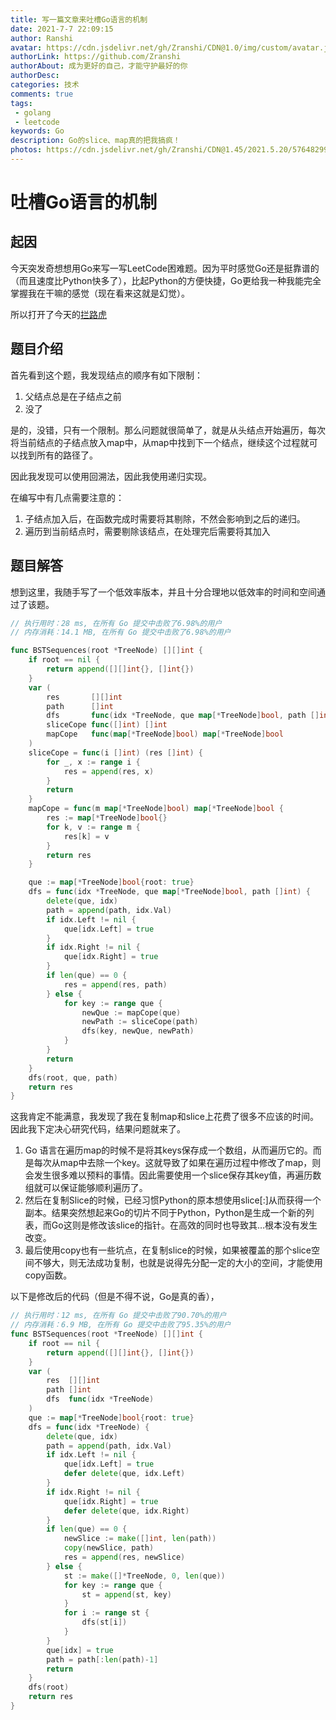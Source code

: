 ```yaml
---
title: 写一篇文章来吐槽Go语言的机制
date: 2021-7-7 22:09:15
author: Ranshi
avatar: https://cdn.jsdelivr.net/gh/Zranshi/CDN@1.0/img/custom/avatar.jpg
authorLink: https://github.com/Zranshi
authorAbout: 成为更好的自己，才能守护最好的你
authorDesc: 
categories: 技术
comments: true
tags: 
 - golang
 - leetcode
keywords: Go
description: Go的slice、map真的把我搞疯！
photos: https://cdn.jsdelivr.net/gh/Zranshi/CDN@1.45/2021.5.20/57648299_p0.png
---
```


# 吐槽Go语言的机制

## 起因

今天突发奇想想用Go来写一写LeetCode困难题。因为平时感觉Go还是挺靠谱的（而且速度比Python快多了），比起Python的方便快捷，Go更给我一种我能完全掌握我在干嘛的感觉（现在看来这就是幻觉）。

所以打开了今天的[拦路虎](https://leetcode-cn.com/problems/bst-sequences-lcci/)

## 题目介绍

首先看到这个题，我发现结点的顺序有如下限制：
1. 父结点总是在子结点之前
2. 没了

是的，没错，只有一个限制。那么问题就很简单了，就是从头结点开始遍历，每次将当前结点的子结点放入map中，从map中找到下一个结点，继续这个过程就可以找到所有的路径了。

因此我发现可以使用回溯法，因此我使用递归实现。

在编写中有几点需要注意的：
1. 子结点加入后，在函数完成时需要将其剔除，不然会影响到之后的递归。
2. 遍历到当前结点时，需要剔除该结点，在处理完后需要将其加入

## 题目解答

想到这里，我随手写了一个低效率版本，并且十分合理地以低效率的时间和空间通过了该题。

```go
// 执行用时：28 ms, 在所有 Go 提交中击败了6.98%的用户
// 内存消耗：14.1 MB, 在所有 Go 提交中击败了6.98%的用户

func BSTSequences(root *TreeNode) [][]int {
	if root == nil {
		return append([][]int{}, []int{})
	}
	var (
		res       [][]int
		path      []int
		dfs       func(idx *TreeNode, que map[*TreeNode]bool, path []int)
		sliceCope func([]int) []int
		mapCope   func(map[*TreeNode]bool) map[*TreeNode]bool
	)
	sliceCope = func(i []int) (res []int) {
		for _, x := range i {
			res = append(res, x)
		}
		return
	}
	mapCope = func(m map[*TreeNode]bool) map[*TreeNode]bool {
		res := map[*TreeNode]bool{}
		for k, v := range m {
			res[k] = v
		}
		return res
	}

	que := map[*TreeNode]bool{root: true}
	dfs = func(idx *TreeNode, que map[*TreeNode]bool, path []int) {
		delete(que, idx)
		path = append(path, idx.Val)
		if idx.Left != nil {
			que[idx.Left] = true
		}
		if idx.Right != nil {
			que[idx.Right] = true
		}
		if len(que) == 0 {
			res = append(res, path)
		} else {
			for key := range que {
				newQue := mapCope(que)
				newPath := sliceCope(path)
				dfs(key, newQue, newPath)
			}
		}
		return
	}
	dfs(root, que, path)
	return res
}
```

这我肯定不能满意，我发现了我在复制map和slice上花费了很多不应该的时间。因此我下定决心研究代码，结果问题就来了。

1. Go 语言在遍历map的时候不是将其keys保存成一个数组，从而遍历它的。而是每次从map中去除一个key。这就导致了如果在遍历过程中修改了map，则会发生很多难以预料的事情。因此需要使用一个slice保存其key值，再遍历数组就可以保证能够顺利遍历了。
2. 然后在复制Slice的时候，已经习惯Python的原本想使用slice[:]从而获得一个副本。结果突然想起来Go的切片不同于Python，Python是生成一个新的列表，而Go这则是修改该slice的指针。在高效的同时也导致其...根本没有发生改变。
3. 最后使用copy也有一些坑点，在复制slice的时候，如果被覆盖的那个slice空间不够大，则无法成功复制，也就是说得先分配一定的大小的空间，才能使用copy函数。

以下是修改后的代码（但是不得不说，Go是真的香），

```go
// 执行用时：12 ms, 在所有 Go 提交中击败了90.70%的用户
// 内存消耗：6.9 MB, 在所有 Go 提交中击败了95.35%的用户
func BSTSequences(root *TreeNode) [][]int {
	if root == nil {
		return append([][]int{}, []int{})
	}
	var (
		res  [][]int
		path []int
		dfs  func(idx *TreeNode)
	)
	que := map[*TreeNode]bool{root: true}
	dfs = func(idx *TreeNode) {
		delete(que, idx)
		path = append(path, idx.Val)
		if idx.Left != nil {
			que[idx.Left] = true
			defer delete(que, idx.Left)
		}
		if idx.Right != nil {
			que[idx.Right] = true
			defer delete(que, idx.Right)
		}
		if len(que) == 0 {
			newSlice := make([]int, len(path))
			copy(newSlice, path)
			res = append(res, newSlice)
		} else {
			st := make([]*TreeNode, 0, len(que))
			for key := range que {
				st = append(st, key)
			}
			for i := range st {
				dfs(st[i])
			}
		}
		que[idx] = true
		path = path[:len(path)-1]
		return
	}
	dfs(root)
	return res
}
```
